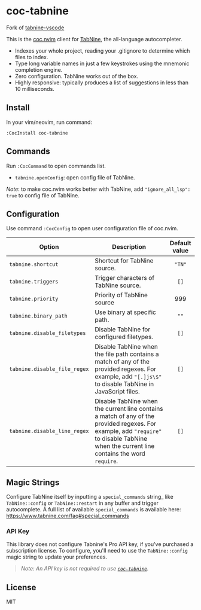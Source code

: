 # coc-tabnine

Fork of [tabnine-vscode](https://github.com/zxqfl/tabnine-vscode)

This is the [coc.nvim](https://github.com/neoclide/coc.nvim) client for [TabNine](https://tabnine.com), the all-language autocompleter.

- Indexes your whole project, reading your .gitignore to determine which files to index.
- Type long variable names in just a few keystrokes using the mnemonic completion engine.
- Zero configuration. TabNine works out of the box.
- Highly responsive: typically produces a list of suggestions in less than 10 milliseconds.

## Install

In your vim/neovim, run command:

```
:CocInstall coc-tabnine
```

## Commands

Run `:CocCommand` to open commands list.

- `tabnine.openConfig`: open config file of TabNine.

_Note_: to make coc.nvim works better with TabNine, add `"ignore_all_lsp": true` to config file of TabNine.

## Configuration

Use command `:CocConfig` to open user configuration file of coc.nvim.

| Option                       | Description                                                                                                                                                                               | Default value |
| ---------------------------- | ----------------------------------------------------------------------------------------------------------------------------------------------------------------------------------------- | :-----------: |
| `tabnine.shortcut`           | Shortcut for TabNine source.                                                                                                                                                              |    `"TN"`     |
| `tabnine.triggers`           | Trigger characters of TabNine source.                                                                                                                                                     |     `[]`      |
| `tabnine.priority`           | Priority of TabNine source                                                                                                                                                                |      999      |
| `tabnine.binary_path`        | Use binary at specific path.                                                                                                                                                              |     `""`      |
| `tabnine.disable_filetypes`  | Disable TabNine for configured filetypes.                                                                                                                                                 |     `[]`      |
| `tabnine.disable_file_regex` | Disable TabNine when the file path contains a match of any of the provided regexes. For example, add `"[.]js\$"` to disable TabNine in JavaScript files.                                  |     `[]`      |
| `tabnine.disable_line_regex` | Disable TabNine when the current line contains a match of any of the provided regexes. For example, add `"require"` to disable TabNine when the current line contains the word `require`. |     `[]`      |

## Magic Strings

Configure TabNine itself by inputting a `special_commands` string\_ like `TabNine::config` or `TabNine::restart` in any buffer and trigger autocomplete. A full list of available `special_commands` is available here: https://www.tabnine.com/faq#special_commands

### API Key

This library does not configure Tabnine's Pro API key, if you've purchased a subscription license. To configure, you'll need to use the `TabNine::config` magic string to update your preferences.

> _Note: An API key is not required to use [`coc-tabnine`](#coc-tabine)._

## License

MIT
